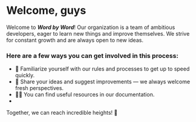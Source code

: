 # Welcome, guys
Welcome to ***Word by Word***!
Our organization is a team of ambitious developers, eager to learn new things and improve themselves.
We strive for constant growth and are always open to new ideas.

### Here are a few ways you can get involved in this process:
- 🌟 Familiarize yourself with our rules and processes to get up to speed quickly.
- 🌈 Share your ideas and suggest improvements — we always welcome fresh perspectives.
- 👩‍💻 You can find useful resources in our documentation.
- 
Together, we can reach incredible heights! 💪
